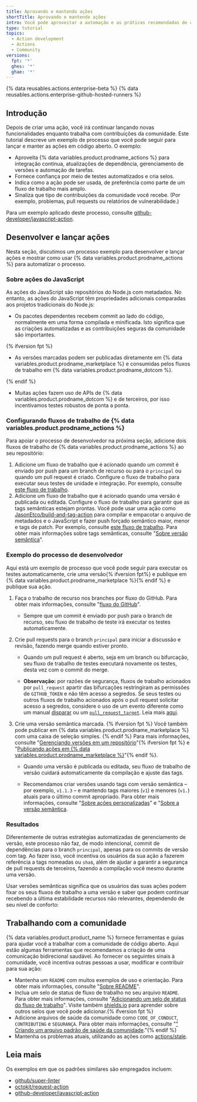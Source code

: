 ```yaml
---
title: Aprovando e mantendo ações
shortTitle: Aprovando e mantendo ações
intro: Você pode aproveitar a automação e as práticas recomendadas de código aberto para lançar e manter ações.
type: tutorial
topics:
  - Action development
  - Actions
  - Community
versions:
  fpt: '*'
  ghes: '*'
  ghae: '*'
---
```


{% data reusables.actions.enterprise-beta %}
{% data reusables.actions.enterprise-github-hosted-runners %}

## Introdução

Depois de criar uma ação, você irá continuar lançando novas funcionalidades enquanto trabalha com contribuições da comunidade. Este tutorial descreve um exemplo de processo que você pode seguir para lançar e manter as ações em código aberto. O exemplo:

* Aproveita {% data variables.product.prodname_actions %} para integração contínua, atualizações de dependência, gerenciamento de versões e automação de tarefas.
* Fornece confiança por meio de testes automatizados e cria selos.
* Indica como a ação pode ser usada, de preferência como parte de um fluxo de trabalho mais amplo.
* Sinaliza que tipo de contribuições da comunidade você recebe. (Por exemplo, problemas, pull requests ou relatórios de vulnerabilidade.)

Para um exemplo aplicado deste processo, consulte [github-developer/javascript-action](https://github.com/github-developer/javascript-action).

## Desenvolver e lançar ações

Nesta seção, discutimos um processo exemplo para desenvolver e lançar ações e mostrar como usar {% data variables.product.prodname_actions %} para automatizar o processo.

### Sobre ações do JavaScript

As ações do JavaScript são repositórios do Node.js com metadados. No entanto, as ações do JavaScript têm propriedades adicionais comparadas aos projetos tradicionais do Node.js:

* Os pacotes dependentes recebem commit ao lado do código, normalmente em uma forma compilada e minificada. Isto significa que as criações automatizadas e as contribuições seguras da comunidade são importantes.

{% ifversion fpt %}

* As versões marcadas podem ser publicadas diretamente em {% data variables.product.prodname_marketplace %} e consumidas pelos fluxos de trabalho em {% data variables.product.prodname_dotcom %}.

{% endif %}

* Muitas ações fazem uso de APIs de {% data variables.product.prodname_dotcom %} e de terceiros, por isso incentivamos testes robustos de ponta a ponta.

### Configurando fluxos de trabalho de {% data variables.product.prodname_actions %}

Para apoiar o processo de desenvolvedor na próxima seção, adicione dois fluxos de trabalho de {% data variables.product.prodname_actions %} ao seu repositório:

1. Adicione um fluxo de trabalho que é acionado quando um commit é enviado por push para um branch de recurso ou para o `principal` ou quando um pull request é criado. Configure o fluxo de trabalho para executar seus testes de unidade e integração. Por exemplo, consulte [este fluxo de trabalho](https://github.com/github-developer/javascript-action/blob/963a3b9a9c662fd499419a240ed8c49411ff5add/.github/workflows/test.yml).
2. Adicione um fluxo de trabalho que é acionado quando uma versão é publicada ou editada. Configure o fluxo de trabalho para garantir que as tags semânticas estejam prontas. Você pode usar uma ação como [JasonEtco/build-and-tag-action](https://github.com/JasonEtco/build-and-tag-action) para compilar e empacotar o arquivo de metadados e o JavaScript e fazer push forçado semântico maior, menor e tags de patch. Por exemplo, consulte [este fluxo de trabalho](https://github.com/github-developer/javascript-action/blob/963a3b9a9c662fd499419a240ed8c49411ff5add/.github/workflows/publish.yml). Para obter mais informações sobre tags semânticas, consulte "[Sobre versão semântica](https://docs.npmjs.com/about-semantic-versioning)".

### Exemplo do processo de desenvolvedor

Aqui está um exemplo de processo que você pode seguir para executar os testes automaticamente, crie uma versão{% ifversion fpt%} e publique em {% data variables.product.prodname_marketplace %}{% endif %} e publique sua ação.

1. Faça o trabalho de recurso nos branches por fluxo do GitHub. Para obter mais informações, consulte "[fluxo do GitHub](/get-started/quickstart/github-flow)".
   * Sempre que um commit é enviado por push para o branch de recurso, seu fluxo de trabalho de teste irá executar os testes automaticamente.

2. Crie pull requests para o branch `principal` para iniciar a discussão e revisão, fazendo merge quando estiver pronto.

   * Quando um pull request é aberto, seja em um branch ou bifurcação, seu fluxo de trabalho de testes executará novamente os testes, desta vez com o commit do merge.

   * **Observação:** por razões de segurança, fluxos de trabalho acionados por `pull_request` apartir das bifurcações restringiram as permissões de `GITHUB_TOKEN` e não têm acesso a segredos. Se seus testes ou outros fluxos de trabalho acionados após o pull request solicitar acesso a segredos, considere o uso de um evento diferente como um manual [disparar](/actions/reference/events-that-trigger-workflows#manual-events) ou um [`pull_request_target`](/actions/reference/events-that-trigger-workflows#pull_request_target). Leia mais [aqui](/actions/reference/events-that-trigger-workflows#pull-request-events-for-forked-repositories).

3. Crie uma versão semântica marcada. {% ifversion fpt %} Você também pode publicar em {% data variables.product.prodname_marketplace %} com uma caixa de seleção simples. {% endif %} Para mais informações, consulte "[Gerenciando versões em um repositório](/github/administering-a-repository/managing-releases-in-a-repository#creating-a-release)"{% ifversion fpt %} e "[Publicando ações em {% data variables.product.prodname_marketplace %}](/actions/creating-actions/publishing-actions-in-github-marketplace#publishing-an-action)"{% endif %}.

   * Quando uma versão é publicada ou editada, seu fluxo de trabalho de versão cuidará automaticamente da compilação e ajuste das tags.

   * Recomendamos criar versões usando tags com versão semântica – por exemplo, `v1.1.3` – e mantendo tags maiores (`v1`) e menores (`v1.`) atuais para o último commit apropriado. Para obter mais informações, consulte "[Sobre ações personalizadas](/actions/creating-actions/about-custom-actions#using-release-management-for-actions)" e "[Sobre a versão semântica](https://docs.npmjs.com/about-semantic-versioning).

### Resultados

Diferentemente de outras estratégias automatizadas de gerenciamento de versão, este processo não faz, de modo intencional, commit de dependências para o branch `principal`, apenas para os commits de versão com tag. Ao fazer isso, você incentiva os usuários da sua ação a fazerem referência a tags nomeadas ou `sha`s, além de ajudar a garantir a segurança de pull requests de terceiros, fazendo a compilação você mesmo durante uma versão.

Usar versões semânticas significa que os usuários das suas ações podem fixar os seus fluxos de trabalho a uma versão e saber que podem continuar recebendo a última estabilidade recursos não relevantes, dependendo de seu nível de conforto:

## Trabalhando com a comunidade

{% data variables.product.product_name %} fornece ferramentas e guias para ajudar você a trabalhar com a comunidade de código aberto. Aqui estão algumas ferramentas que recomendamos a criação de uma comunicação bidirecional saudável. Ao fornecer os seguintes sinais à comunidade, você incentiva outras pessoas a usar, modificar e contribuir para sua ação:

* Mantenha um `README` com muitos exemplos de uso e orientação. Para obter mais informações, consulte "[Sobre README](/repositories/managing-your-repositorys-settings-and-features/customizing-your-repository/about-readmes)".
* Inclua um selo de status de fluxo de trabalho no seu arquivo `README`. Para obter mais informações, consulte "[Adicionando um selo de status do fluxo de trabalho](/actions/managing-workflow-runs/adding-a-workflow-status-badge)". Visite também [shields.io](https://shields.io/) para aprender sobre outros selos que você pode adicionar.{% ifversion fpt %}
* Adicione arquivos de saúde da comunidade como `CODE_OF_CONDUCT`, `CONTRIBUTING` e `SEGURANÇA`. Para obter mais informações, consulte "[" Criando um arquivo padrão de saúde da comunidade](/github/building-a-strong-community/creating-a-default-community-health-file#supported-file-types)."{% endif %}
* Mantenha os problemas atuais, utilizando as ações como [actions/stale](https://github.com/actions/stale).

## Leia mais

Os exemplos em que os padrões similares são empregados incluem:

* [github/super-linter](https://github.com/github/super-linter)
* [octokit/request-action](https://github.com/octokit/request-action)
* [github-developer/javascript-action](https://github.com/github-developer/javascript-action)
